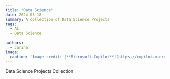 ```yaml
---
title: "Data Science"
date: 2024-03-18
summary: A collection of Data Science Projects
tags: 
  - AI
  - Data Science

authors:
  - carina
image:
  caption: 'Image credit: [**Microsoft Copilot**](https://copilot.microsoft.com/)'
---
```


Data Science Projects Collection
